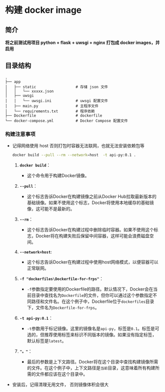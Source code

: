 # **构建 docker image**

## 简介
**将之前测试用项目 python + flask + uwsgi + nginx 打包成 docker images，并启用**

## 目录结构
```
.
├── app
│   ├── static                  # 存储 json 文件
│   │   └── xxxxx.json
│   ├── uwsgi
│   │   └── uwsgi.ini           # uwsgi 配置文件
│   ├── main.py                 # 主程序文件
│   └── requirements.txt        # 程序依赖
├── Dockerfile                  # dockerfile
└── docker-compose.yml          # Docker Compose 配置文件
```

### 构建注意事项

- 记得网络使用 host 否则打包时容器无法联网，也就无法安装依赖包等
  ```bash
  docker build --pull --rm --network=host  -t api-py:0.1 .
  ```

  1. **`docker build`**：
     - 这个命令用于构建Docker镜像。
  
  2. **`--pull`**：
     - 这个标志告诉Docker在构建镜像之前从Docker Hub拉取最新版本的基础镜像。如果不使用这个标志，Docker将使用本地缓存的基础镜像，这可能不是最新的。
  
  3. **`--rm`**：
     - 这个标志告诉Docker在构建过程中删除临时容器。如果不使用这个标志，Docker将在构建失败后保留中间容器，这样可能会浪费磁盘空间。
  
  4. **`--network=host`**:
     - 这个标志告诉Docker在构建过程中使用host网络模式，以便容器可以正常联网。

  5. **`-f "dockerfiles\Dockerfile-for-frps"`**：
     - `-f`参数指定要使用的Dockerfile的路径。默认情况下，Docker会在当前目录中查找名为`Dockerfile`的文件，但你可以通过这个参数指定不同路径和文件名。在这个例子中，Dockerfile位于`dockerfiles`目录下，文件名为`Dockerfile-for-frps`。
  
  6. **`-t api-py:0.1`**：
     - `-t`参数用于标记镜像。这里的镜像名是`api-py`，标签是`0.1`。标签是可选的，但推荐使用标签来标识不同版本的镜像。如果没有指定标签，默认标签是`latest`。
  
  7. **`"。"`**：
     - 最后的参数是上下文路径。Docker将在这个目录中查找构建镜像所需的文件。在这个例子中，上下文路径是`当前`目录，这意味着所有构建所需的文件都应该在这个目录中。

- 安装后，记得清理无用文件， 否则镜像体积会很大
